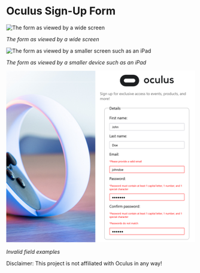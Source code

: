 # Oculus Sign-Up Form

<img src="./images/sample1.png" alt="The form as viewed by a wide screen" width="700">

<em>The form as viewed by a wide screen</em>

<img src="./images/sample2.png" ALT="The form as viewed by a smaller screen such as an iPad" width="700">

<em>The form as viewed by a smaller device such as an iPad</em>

<img src="./images/sample3.png" alt="invalid field examples" width="700">

<em>Invalid field examples</em>

Disclaimer: This project is not affiliated with Oculus in any way!